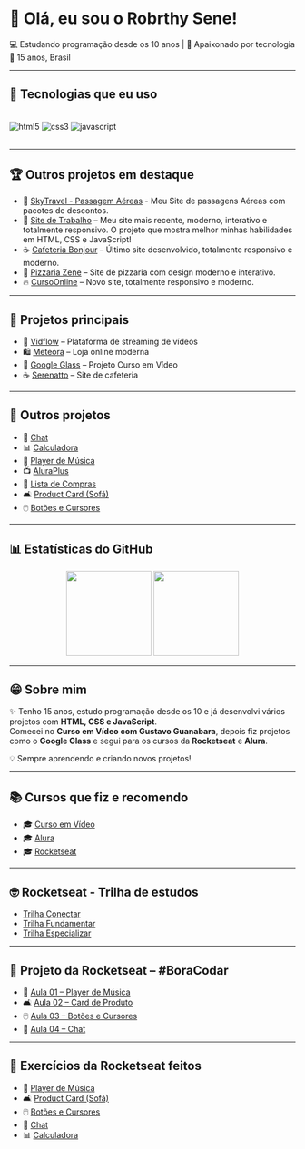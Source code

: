 # 👋 Olá, eu sou o Robrthy Sene!

💻 Estudando programação desde os 10 anos | 🚀 Apaixonado por tecnologia  
📍 15 anos, Brasil  

---

## 🚀 Tecnologias que eu uso
<div style="display: inline_block"><br>
  <img align="center" alt="html5" src="https://img.shields.io/badge/HTML5-E34F26?style=for-the-badge&logo=html5&logoColor=white"/>
  <img align="center" alt="css3" src="https://img.shields.io/badge/CSS3-1572B6?style=for-the-badge&logo=css3&logoColor=white"/>
  <img align="center" alt="javascript" src="https://img.shields.io/badge/JavaScript-F7DF1E?style=for-the-badge&logo=javascript&logoColor=black"/>
</div><br>

---

## 🏆 Outros projetos em destaque
- 🛫 [SkyTravel - Passagem Aéreas](https://robrthy.github.io/SkyTravel---PassagemA-reas/) - Meu Site de passagens Aéreas com pacotes de descontos.
- 🚀 [Site de Trabalho](https://robrthy.github.io/SiteDeTrabalho/) – Meu site mais recente, moderno, interativo e totalmente responsivo. O projeto que mostra melhor minhas habilidades em HTML, CSS e JavaScript!  
- ☕ [Cafeteria Bonjour](https://robrthy.github.io/CafeteriaBonjour/) – Último site desenvolvido, totalmente responsivo e moderno.  
- 🍕 [Pizzaria Zene](https://robrthy.github.io/PizzariaZene/) – Site de pizzaria com design moderno e interativo.  
- 🔥 [CursoOnline](https://robrthy.github.io/hotmart/) – Novo site, totalmente responsivo e moderno.

---

## 📌 Projetos principais
- 🎥 [Vidflow](https://robrthy.github.io/Vidflow/) – Plataforma de streaming de vídeos  
- 🛍️ [Meteora](https://robrthy.github.io/Meteora/) – Loja online moderna  
- 🤖 [Google Glass](https://robrthy.github.io/google-Glass/) – Projeto Curso em Vídeo  
- ☕ [Serenatto](https://robrthy.github.io/Serenatto/) – Site de cafeteria  

---

## 🎯 Outros projetos
- 📱 [Chat](https://robrthy.github.io/Chat/)  
- 📊 [Calculadora](https://robrthy.github.io/Calculadora/)  
- 🎵 [Player de Música](https://robrthy.github.io/player-de-musica/)  
- 📺 [AluraPlus](https://robrthy.github.io/AluraPlus/)  
- 📝 [Lista de Compras](https://robrthy.github.io/Compraslista/)  
- 🛋️ [Product Card (Sofá)](https://robrthy.github.io/Product-card/)  
- 🖱️ [Botões e Cursores](https://robrthy.github.io/botoes_e_cursores/)  

---

## 📊 Estatísticas do GitHub
<div align="center">
  <img height="150em" src="https://github-readme-stats.vercel.app/api?username=robrthy&show_icons=true&theme=radical"/>
  <img height="150em" src="https://github-readme-stats.vercel.app/api/top-langs/?username=robrthy&layout=compact&theme=radical"/>
</div>

---

## 😁 Sobre mim
✨ Tenho 15 anos, estudo programação desde os 10 e já desenvolvi vários projetos com **HTML, CSS e JavaScript**.  
Comecei no **Curso em Vídeo com Gustavo Guanabara**, depois fiz projetos como o **Google Glass** e segui para os cursos da **Rocketseat** e **Alura**.  

💡 Sempre aprendendo e criando novos projetos!  

---

## 📚 Cursos que fiz e recomendo
- 🎓 [Curso em Vídeo](https://www.cursoemvideo.com/)  
- 🎓 [Alura](https://cursos.alura.com.br/course/bootstrap5-landing-page-responsiva)  
- 🎓 [Rocketseat](https://app.rocketseat.com.br/)  

---

## 🤓 Rocketseat - Trilha de estudos
- [Trilha Conectar](https://app.rocketseat.com.br/discover-2022/trails/conectar)  
- [Trilha Fundamentar](https://app.rocketseat.com.br/discover-2022/trails/fundamentar)  
- [Trilha Especializar](https://app.rocketseat.com.br/discover-2022/trails/especializar)  

---

## 🚀 Projeto da Rocketseat – #BoraCodar
- 🎵 [Aula 01 – Player de Música](https://app.rocketseat.com.br/plus/lesson/bora-codar-um-player-de-musica-desafio-01)  
- 🛋️ [Aula 02 – Card de Produto](https://app.rocketseat.com.br/plus/lesson/bora-codar-um-card-de-produto-desafio-02)  
- 🖱️ [Aula 03 – Botões e Cursores](https://app.rocketseat.com.br/plus/lesson/bora-codar-botoes-e-cursores-desafio-03)  
- 💬 [Aula 04 – Chat](https://app.rocketseat.com.br/plus/lesson/bora-codar-um-chat-desafio-04)  

---

## 📝 Exercícios da Rocketseat feitos
- 🎵 [Player de Música](https://robrthy.github.io/player-de-musica/)  
- 🛋️ [Product Card (Sofá)](https://robrthy.github.io/Product-card/)  
- 🖱️ [Botões e Cursores](https://robrthy.github.io/botoes_e_cursores/)  
- 💬 [Chat](https://robrthy.github.io/Chat/)  
- 📊 [Calculadora](https://robrthy.github.io/Calculadora/)  


